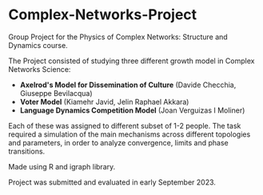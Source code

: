 # Complex-Networks-Project
Group Project for the Physics of Complex Networks: Structure and Dynamics course.

The Project consisted of studying three different growth model in Complex Networks Science:
- **Axelrod's Model for Dissemination of Culture** (Davide Checchia, Giuseppe Bevilacqua)
- **Voter Model** (Kiamehr Javid, Jelin Raphael Akkara)
- **Language Dynamics Competition Model** (Joan Verguizas I Moliner)

Each of these was assigned to different subset of 1-2 people. The task required a simulation of the main mechanisms across different topologies and parameters, in order to analyze convergence, limits and phase transitions.

Made using R and igraph library.

Project was submitted and evaluated in early September 2023.
